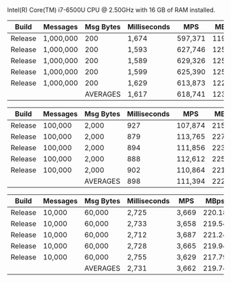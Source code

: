 Intel(R) Core(TM) i7-6500U CPU @ 2.50GHz with 16 GB of RAM installed.

|   Build |   Messages | Msg Bytes | Milliseconds |        MPS |     MBps |
|---------|------------|-----------|--------------|------------|----------|
| Release |  1,000,000 |       200 |        1,674 |    597,371 |   119.47 |
| Release |  1,000,000 |       200 |        1,593 |    627,746 |   125.55 |
| Release |  1,000,000 |       200 |        1,589 |    629,326 |   125.87 |
| Release |  1,000,000 |       200 |        1,599 |    625,390 |   125.08 |
| Release |  1,000,000 |       200 |        1,629 |    613,873 |   122.77 |
|         |            |  AVERAGES |        1,617 |    618,741 |   123.75 |

|   Build |   Messages | Msg Bytes | Milliseconds |        MPS |     MBps |
|---------|------------|-----------|--------------|------------|----------|
| Release |    100,000 |     2,000 |          927 |    107,874 |   215.75 |
| Release |    100,000 |     2,000 |          879 |    113,765 |   227.53 |
| Release |    100,000 |     2,000 |          894 |    111,856 |   223.71 |
| Release |    100,000 |     2,000 |          888 |    112,612 |   225.23 |
| Release |    100,000 |     2,000 |          902 |    110,864 |   221.73 |
|         |            |  AVERAGES |          898 |    111,394 |   222.79 |

|   Build |   Messages | Msg Bytes | Milliseconds |        MPS |     MBps |
|---------|------------|-----------|--------------|------------|----------|
| Release |     10,000 |    60,000 |        2,725 |      3,669 |   220.18 |
| Release |     10,000 |    60,000 |        2,733 |      3,658 |   219.54 |
| Release |     10,000 |    60,000 |        2,712 |      3,687 |   221.24 |
| Release |     10,000 |    60,000 |        2,728 |      3,665 |   219.94 |
| Release |     10,000 |    60,000 |        2,755 |      3,629 |   217.79 |
|         |            |  AVERAGES |        2,731 |      3,662 |   219.74 |